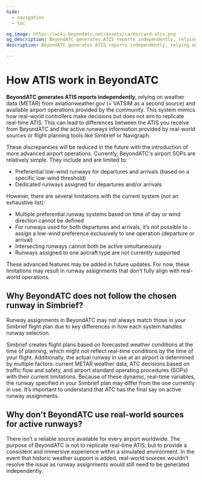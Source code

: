 ```yaml
---
hide:
  - navigation
  - toc

og_image: https://wiki.beyondatc.net/assets/cards/card-atis.png
og_description: BeyondATC generates ATIS reports independently, relying on weather data (METAR) from aviationweather.gov (+ VATSIM as a second source) and available airport operations provided by the community. This system mimics how real-world controllers make decisions but does not aim to replicate real-time ATIS. This can lead to differences between the ATIS you receive from BeyondATC and the active runways information provided by real-world sources or flight planning tools like Simbrief or Navigraph.
description: BeyondATC generates ATIS reports independently, relying on weather data (METAR) from aviationweather.gov (+ VATSIM as a second source) and available airport operations provided by the community. This system mimics how real-world controllers make decisions but does not aim to replicate real-time ATIS. This can lead to differences between the ATIS you receive from BeyondATC and the active runways information provided by real-world sources or flight planning tools like Simbrief or Navigraph.

---
```


# How ATIS work in BeyondATC

**BeyondATC generates ATIS reports independently**, relying on weather data (METAR) from aviationweather.gov (+ VATSIM as a second source) and available airport operations provided by the community. This system mimics how real-world controllers make decisions but does not aim to replicate real-time ATIS. This can lead to differences between the ATIS you receive from BeyondATC and the active runways information provided by real-world sources or flight planning tools like Simbrief or Navigraph.

These discrepancies will be reduced in the future with the introduction of more advanced airport operations. Currently, BeyondATC's airport SOPs are relatively simple. They include and are limited to:

- Preferential low-wind runways for departures and arrivals (based on a specific low-wind threshold)
- Dedicated runways assigned for departures and/or arrivals

However, there are several limitations with the current system (not an exhaustive list):

- Multiple preferential runway systems based on time of day or wind direction cannot be defined
- For runways used for both departures and arrivals, it’s not possible to assign a low-wind preference exclusively to one operation (departure or arrival)
- Intersecting runways cannot both be active simultaneously
- Runways assigned to one aircraft type are not currently supported

These advanced features may be added in future updates. For now, these limitations may result in runway assignments that don’t fully align with real-world operations.

## Why BeyondATC does not follow the chosen runway in Simbrief?

Runway assignments in BeyondATC may not always match those in your Simbrief flight plan due to key differences in how each system handles runway selection. 

Simbrief creates flight plans based on forecasted weather conditions at the time of planning, which might not reflect real-time conditions by the time of your flight. Additionally, the actual runway in use at an airport is determined by multiple factors: current METAR weather data, ATC decisions based on traffic flow and safety, and airport standard operating procedures (SOPs) with their current limitations. Because of these dynamic, real-time variables, the runway specified in your Simbrief plan may differ from the one currently in use. It’s important to understand that ATC has the final say on active runway assignments.

## Why don't BeyondATC use real-world sources for active runways?

There isn’t a reliable source available for every airport worldwide. The purpose of BeyondATC is not to replicate real-time ATIS, but to provide a consistent and immersive experience within a simulated environment. In the event that historic weather support is added, real-world sources wouldn’t resolve the issue as runway assignments would still need to be generated independently.